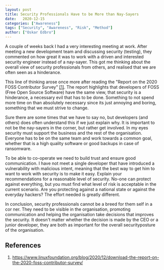 ```yaml
---
layout: post
title: Security Professionals Have to be More than Nay-Sayers
date:   2020-12-15
categories: ["Awareness"]
tags: ["Security", "Awareness", "Risk", "Method"]
author: ["Oskar Edbro"]
---
```


A couple of weeks back I had a very interesting meeting at work. After meeting a new development team and discussing security (testing), they commented on how great it was to work with a driven and interested security engineer instead of a nay-sayer. This got me thinking about the overall view of security professionals from others, and realised that we are often seen as a hinderance. 

This line of thinking arose once more after reading the "Report on the 2020 FOSS Contributor Survey" [\[1\]](#references). The report highlights that developers of FOSS (Free Open Source Software) have the same view, that security is a hinderance, a necessary evil that has to be done. Something to not spend more time on than absolutely necessary since its just annoying and boring, something that we must strive to change.

Sure there are some times that we have to say no, but developers (and others) does often understand this if we just explain why. It is important to not be the nay-sayers in the corner, but rather get involved. In my eyes security must support the business and the rest of the organisation. Everyone has to be on the same team and work towards a common goal, whether that is a high quality software or good backups in case of ransomware. 

To be able to co-operate we need to build trust and ensure good communication. I have not meet a single developer that have introduced a vulnerability with malicious intent, meaning that the best way to get him to want to work with security is to make it easy. Explain your recommendations for a reasonable level of security. No-one can protect against everything, but you must find what level of risk is acceptable in the current scenario. Are you protecting against a national state or against the everyday hackers? The effort needed is greatly different. 

In conclusion, security professionals cannot be a breed for them self in a cor ner. They need to be visible in the organisation, promoting communication and helping the organisation take decisions that improves the security. It doesn't matter whether the decision is made by the CEO or a junior developer, they are both as important for the overall securityposture of the organisation. 

## References
1. https://www.linuxfoundation.org/blog/2020/12/download-the-report-on-the-2020-foss-contributor-survey/
